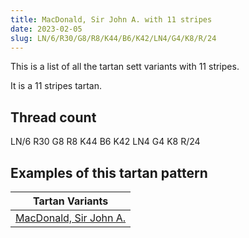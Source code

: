 ```yaml
---
title: MacDonald, Sir John A. with 11 stripes
date: 2023-02-05
slug: LN/6/R30/G8/R8/K44/B6/K42/LN4/G4/K8/R/24
---
```

This is a list of all the tartan sett variants with 11 stripes.

It is a 11 stripes tartan.


## Thread count
LN/6 R30 G8 R8 K44 B6 K42 LN4 G4 K8 R/24

## Examples of this tartan pattern

| Tartan Variants |
|---------------|
| [MacDonald, Sir John A.](/variants/ln/6/r30/g8/r8/k44/b6/k42/ln4/g4/k8/r/24-b304080-g008000-k000000-lne0e0e0-rc00000)||
